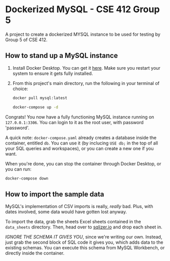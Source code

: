 # Dockerized MySQL - CSE 412 Group 5

A project to create a dockerized MYSQL instance to be used for testing by Group 5 of CSE 412.

## How to stand up a MySQL instance

1. Install Docker Desktop. You can get it [here](https://www.docker.com/products/docker-desktop/).
   Make sure you restart your system to ensure it gets fully installed.

2. From this project's main directory, run the following in your terminal of choice:

   ```bash
   docker pull mysql:latest

   docker-compose up -d
   ```

Congrats! You now have a fully functioning MySQL instance running on `127.0.0.1:3306`. You can login 
to it as the root user, with password 'password'.

A quick note: `docker-compose.yaml` already creates a database inside the container, entitled `db`. 
You can use it (by inclucing `USE db;` in the top of all your SQL queries and workspaces), or you can
create a new one if you want.

When you're done, you can stop the container through Docker Desktop, or you can run:

```bash
docker-compose down
```

## How to import the sample data

MySQL's implementation of CSV imports is really, _really_ bad. Plus, with dates involved,
some data would have gotten lost anyway.

To import the data, grab the sheets Excel sheets contained in the `data_sheets` directory. 
Then, head over to [sqlizer.io](https://sqlizer.io/) and drop each sheet in.

*IGNORE THE SCHEMA IT GIVES YOU*, since we're writing our own. Instead, just grab the second 
block of SQL code it gives you, which adds data to the existing schemas. You can execute this
schema from MySQL Workbench, or directly inside the container.